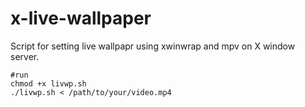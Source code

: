 # x-live-wallpaper
Script for setting live wallpapr using xwinwrap and mpv on X window server.

```shell
#run
chmod +x livwp.sh
./livwp.sh < /path/to/your/video.mp4
```
